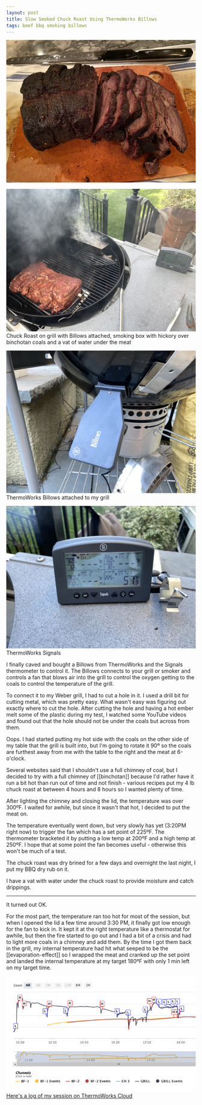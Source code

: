 ```yaml
---
layout: post
title: Slow Smoked Chuck Roast Using ThermoWorks Billows
tags: beef bbq smoking billows
---
```

![Finished Chuck Roast](/images/chuck-roast-smoked.jpeg)

![Chuck Roast on Grill with Billows](/images/chuck-billows.jpeg)
Chuck Roast on grill with Billows attached, smoking box with hickory over binchotan coals and a vat of water under the meat

![Billows](/images/billows.jpeg)
ThermoWorks Billows attached to my grill

![Signals](/images/signals.jpeg)
ThermoWorks Signals

I finally caved and bought a Billows from ThermoWorks and the Signals thermometer to control it. The Billows connects to your grill or smoker and controls a fan that blows air into the grill to control the oxygen getting to the coals to control the temperature of the grill.

To connect it to my Weber grill, I had to cut a hole in it. I used a drill bit for cutting metal, which was pretty easy. What wasn't easy was figuring out exactly where to cut the hole. After cutting the hole and having a hot ember melt some of the plastic during my test, I watched some YouTube videos and found out that the hole should not be under the coals but across from them.

Oops. I had started putting my hot side with the coals on the other side of my table that the grill is built into, but I'm going to rotate it 90º so the coals are furthest away from me with the table to the right and the meat at 6-o'clock.

Several websites said that I shouldn't use a full chimney of coal, but I decided to try with a full chimney of [[binchotan]] because I'd rather have it run a bit hot than run out of time and not finish - various recipes put my 4 lb chuck roast at between 4 hours and 8 hours so I wanted plenty of time.

After lighting the chimney and closing the lid, the temperature was over 300ºF. I waited for awhile, but since it wasn't that hot, I decided to put the meat on.

The temperature eventually went down, but very slowly has yet (3:20PM right now) to trigger the fan which has a set point of 225ºF. The thermometer bracketed it by putting a low temp at 200ºF and a high temp at 250ºF. I hope that at some point the fan becomes useful - otherwise this won't be much of a test.

The chuck roast was dry brined for a few days and overnight the last night, I put my BBQ dry rub on it.

I have a vat with water under the chuck roast to provide moisture and catch drippings.

---

It turned out OK.

For the most part, the temperature ran too hot for most of the session, but when I opened the lid a few time around 3:30 PM, it finally got low enough for the fan to kick in. It kept it at the right temperature like a thermostat for awhile, but then the fire started to go out and I had a bit of a crisis and had to light more coals in a chimney and add them. By the time I got them back in the grill, my internal temperature had hit what seeped to be the [[evaporation-effect]] so I wrapped the meat and cranked up the set point and landed the internal temperature at my target 180ºF with only 1 min left on my target time.

![Chart](/images/signals-chart.png)
[Here's a log of my session on ThermoWorks Cloud](https://cloud.thermoworks.com/shared/6Ewsfp1iF9Gur38X4R8g)

